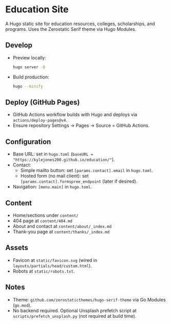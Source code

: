 # Education Site

A Hugo static site for education resources, colleges, scholarships, and programs. Uses the Zerostatic Serif theme via Hugo Modules.

## Develop

- Preview locally:
  ```bash
  hugo server -D
  ```
- Build production:
  ```bash
  hugo --minify
  ```

## Deploy (GitHub Pages)
- GitHub Actions workflow builds with Hugo and deploys via `actions/deploy-pages@v4`.
- Ensure repository Settings → Pages → Source = GitHub Actions.

## Configuration
- Base URL: set in `hugo.toml` (`baseURL = "https://kylejones200.github.io/education/"`).
- Contact:
  - Simple mailto button: set `[params.contact].email` in `hugo.toml`.
  - Hosted form (no mail client): set `[params.contact].formspree_endpoint` (later if desired).
- Navigation: `[menu.main]` in `hugo.toml`.

## Content
- Home/sections under `content/`
- 404 page at `content/404.md`
- About and contact at `content/about/_index.md`
- Thank-you page at `content/thanks/_index.md`

## Assets
- Favicon at `static/favicon.svg` (wired in `layouts/partials/head/custom.html`).
- Robots at `static/robots.txt`.

## Notes
- Theme: `github.com/zerostaticthemes/hugo-serif-theme` via Go Modules (`go.mod`).
- No backend required. Optional Unsplash prefetch script at `scripts/prefetch_unsplash.py` (not required at build time).
